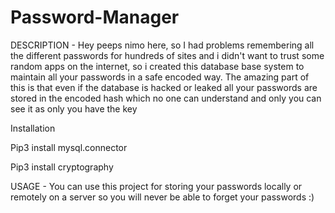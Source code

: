 # Password-Manager
DESCRIPTION - Hey peeps nimo here, so I had problems remembering all the different passwords for hundreds of sites and i didn't want to trust some random apps on the internet, so i created this database base system to maintain all your passwords in a safe encoded way. The amazing part of this is that even if the database is hacked or leaked all your passwords are stored in the encoded hash which no one can understand and only you can see it as only you have the key

Installation

Pip3 install mysql.connector

Pip3 install cryptography

USAGE - You can use this project for storing your passwords locally or remotely on a server so you will never be able to forget your passwords :)
